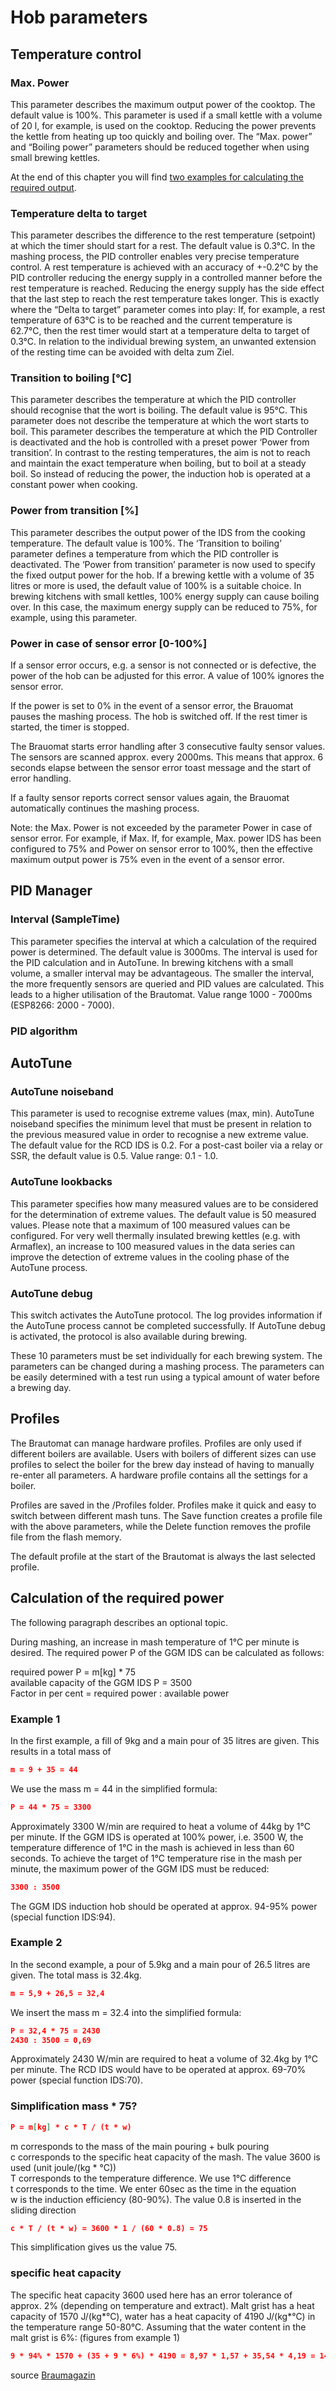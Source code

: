 # Hob parameters

## Temperature control

### Max. Power

This parameter describes the maximum output power of the cooktop. The default value is 100%. This parameter is used if a small kettle with a volume of 20 l, for example, is used on the cooktop. Reducing the power prevents the kettle from heating up too quickly and boiling over. The “Max. power” and “Boiling power” parameters should be reduced together when using small brewing kettles.

At the end of this chapter you will find [two examples for calculating the required output](https://innuendopi.gitbook.io/brautomat32/info-5/parameter-ggm-ids#berechnung-der-erforderlichen-leistung).

### Temperature delta to target

This parameter describes the difference to the rest temperature (setpoint) at which the timer should start for a rest. The default value is 0.3°C. In the mashing process, the PID controller enables very precise temperature control. A rest temperature is achieved with an accuracy of +-0.2°C by the PID controller reducing the energy supply in a controlled manner before the rest temperature is reached. Reducing the energy supply has the side effect that the last step to reach the rest temperature takes longer. This is exactly where the “Delta to target” parameter comes into play: If, for example, a rest temperature of 63°C is to be reached and the current temperature is 62.7°C, then the rest timer would start at a temperature delta to target of 0.3°C. In relation to the individual brewing system, an unwanted extension of the resting time can be avoided with delta zum Ziel.

### Transition to boiling [°C]

This parameter describes the temperature at which the PID controller should recognise that the wort is boiling. The default value is 95°C. This parameter does not describe the temperature at which the wort starts to boil. This parameter describes the temperature at which the PID Controller is deactivated and the hob is controlled with a preset power ‘Power from transition’. In contrast to the resting temperatures, the aim is not to reach and maintain the exact temperature when boiling, but to boil at a steady boil. So instead of reducing the power, the induction hob is operated at a constant power when cooking.

### Power from transition [%]

This parameter describes the output power of the IDS from the cooking temperature. The default value is 100%. The ‘Transition to boiling’ parameter defines a temperature from which the PID controller is deactivated. The ‘Power from transition’ parameter is now used to specify the fixed output power for the hob. If a brewing kettle with a volume of 35 litres or more is used, the default value of 100% is a suitable choice. In brewing kitchens with small kettles, 100% energy supply can cause boiling over. In this case, the maximum energy supply can be reduced to 75%, for example, using this parameter.

### Power in case of sensor error [0-100%]

If a sensor error occurs, e.g. a sensor is not connected or is defective, the power of the hob can be adjusted for this error. A value of 100% ignores the sensor error.

If the power is set to 0% in the event of a sensor error, the Brauomat pauses the mashing process. The hob is switched off. If the rest timer is started, the timer is stopped.

The Brauomat starts error handling after 3 consecutive faulty sensor values. The sensors are scanned approx. every 2000ms. This means that approx. 6 seconds elapse between the sensor error toast message and the start of error handling.

If a faulty sensor reports correct sensor values again, the Brauomat automatically continues the mashing process.

Note: the Max. Power is not exceeded by the parameter Power in case of sensor error. For example, if Max. If, for example, Max. power IDS has been configured to 75% and Power on sensor error to 100%, then the effective maximum output power is 75% even in the event of a sensor error.

## PID Manager

### Interval (SampleTime)

This parameter specifies the interval at which a calculation of the required power is determined. The default value is 3000ms. The interval is used for the PID calculation and in AutoTune. In brewing kitchens with a small volume, a smaller interval may be advantageous. The smaller the interval, the more frequently sensors are queried and PID values are calculated. This leads to a higher utilisation of the Brautomat. Value range 1000 - 7000ms (ESP8266: 2000 - 7000).

### PID algorithm

## AutoTune

### AutoTune noiseband

This parameter is used to recognise extreme values (max, min). AutoTune noiseband specifies the minimum level that must be present in relation to the previous measured value in order to recognise a new extreme value. The default value for the RCD IDS is 0.2. For a post-cast boiler via a relay or SSR, the default value is 0.5. Value range: 0.1 - 1.0.

### AutoTune lookbacks

This parameter specifies how many measured values are to be considered for the determination of extreme values. The default value is 50 measured values. Please note that a maximum of 100 measured values can be configured. For very well thermally insulated brewing kettles (e.g. with Armaflex), an increase to 100 measured values in the data series can improve the detection of extreme values in the cooling phase of the AutoTune process.

### AutoTune debug

This switch activates the AutoTune protocol. The log provides information if the AutoTune process cannot be completed successfully. If AutoTune debug is activated, the protocol is also available during brewing.

These 10 parameters must be set individually for each brewing system. The parameters can be changed during a mashing process. The parameters can be easily determined with a test run using a typical amount of water before a brewing day.

## Profiles

The Brautomat can manage hardware profiles. Profiles are only used if different boilers are available. Users with boilers of different sizes can use profiles to select the boiler for the brew day instead of having to manually re-enter all parameters. A hardware profile contains all the settings for a boiler.

Profiles are saved in the /Profiles folder. Profiles make it quick and easy to switch between different mash tuns. The Save function creates a profile file with the above parameters, while the Delete function removes the profile file from the flash memory.

The default profile at the start of the Brautomat is always the last selected profile.

## Calculation of the required power

The following paragraph describes an optional topic.

During mashing, an increase in mash temperature of 1°C per minute is desired. The required power P of the GGM IDS can be calculated as follows:

required power P = m[kg] * 75\
available capacity of the GGM IDS P = 3500\
Factor in per cent = required power : available power

### Example 1

In the first example, a fill of 9kg and a main pour of 35 litres are given. This results in a total mass of

```json
m = 9 + 35 = 44
```

We use the mass m = 44 in the simplified formula:

```json
P = 44 * 75 = 3300
```

Approximately 3300 W/min are required to heat a volume of 44kg by 1°C per minute. If the GGM IDS is operated at 100% power, i.e. 3500 W, the temperature difference of 1°C in the mash is achieved in less than 60 seconds. To achieve the target of 1°C temperature rise in the mash per minute, the maximum power of the GGM IDS must be reduced:

```json
3300 : 3500
```

The GGM IDS induction hob should be operated at approx. 94-95% power (special function IDS:94).

### Example 2

In the second example, a pour of 5.9kg and a main pour of 26.5 litres are given. The total mass is 32.4kg.

```json
m = 5,9 + 26,5 = 32,4
```

We insert the mass m = 32.4 into the simplified formula:

```json
P = 32,4 * 75 = 2430
2430 : 3500 = 0,69
```

Approximately 2430 W/min are required to heat a volume of 32.4kg by 1°C per minute. The RCD IDS would have to be operated at approx. 69-70% power (special function IDS:70).

### Simplification mass * 75?

```json
P = m[kg] * c * T / (t * w)
```

m corresponds to the mass of the main pouring + bulk pouring\
c corresponds to the specific heat capacity of the mash. The value 3600 is used (unit joule/(kg * °C))\
T corresponds to the temperature difference. We use 1°C difference\
t corresponds to the time. We enter 60sec as the time in the equation\
w is the induction efficiency (80-90%). The value 0.8 is inserted in the sliding direction

```json
c * T / (t * w) = 3600 * 1 / (60 * 0.8) = 75
```

This simplification gives us the value 75.

### specific heat capacity

The specific heat capacity 3600 used here has an error tolerance of approx. 2% (depending on temperature and extract). Malt grist has a heat capacity of 1570 J/(kg*°C), water has a heat capacity of 4190 J/(kg*°C) in the temperature range 50-80°C. Assuming that the water content in the malt grist is 6%: (figures from example 1)

```json
9 * 94% * 1570 + (35 + 9 * 6%) * 4190 = 8,97 * 1,57 + 35,54 * 4,19 = 14,08 + 148,91 = 13282,2 + 148912,6 = 162194,8 / 44 = 3686,25 J pro kg und Grad Celsius
```

source [Braumagazin](https://braumagazin.de/article/berechnungen-in-der-brauerei/)
